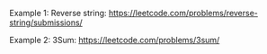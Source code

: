 Example 1: Reverse string: https://leetcode.com/problems/reverse-string/submissions/

Example 2: 3Sum: https://leetcode.com/problems/3sum/

